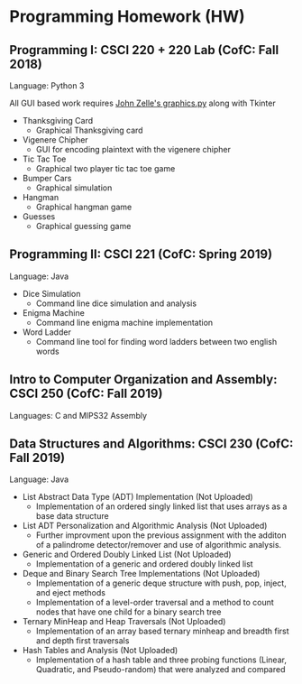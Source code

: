 # Programming Homework (HW)

## Programming I: CSCI 220 + 220 Lab (CofC: Fall 2018)
  Language: Python 3
  
  All GUI based work requires [John Zelle's graphics.py](https://mcsp.wartburg.edu/zelle/python/) along with Tkinter
- Thanksgiving Card
   - Graphical Thanksgiving card
- Vigenere Chipher
   - GUI for encoding plaintext with the vigenere chipher
- Tic Tac Toe
   - Graphical two player tic tac toe game
- Bumper Cars
  - Graphical simulation
- Hangman
  - Graphical hangman game
- Guesses
  - Graphical guessing game

## Programming II: CSCI 221 (CofC: Spring 2019)
  Language: Java
- Dice Simulation
  - Command line dice simulation and analysis
- Enigma Machine
  - Command line enigma machine implementation
- Word Ladder
  - Command line tool for finding word ladders between two english words

## Intro to Computer Organization and Assembly: CSCI 250 (CofC: Fall 2019)
  Languages: C and MIPS32 Assembly
   
## Data Structures and Algorithms: CSCI 230 (CofC: Fall 2019)
  Language: Java
- List Abstract Data Type (ADT) Implementation (Not Uploaded)
  - Implementation of an ordered singly linked list that uses arrays as a base data structure
- List ADT Personalization and Algorithmic Analysis (Not Uploaded)
  - Further improvment upon the previous assignment with the additon of a palindrome detector/remover and use of algorithmic analysis.
- Generic and Ordered Doubly Linked List (Not Uploaded)
  - Implementation of a generic and ordered doubly linked list
- Deque and Binary Search Tree Implementations (Not Uploaded)
  - Implementation of a generic deque structure with push, pop, inject, and eject methods
  - Implementation of a level-order traversal and a method to count nodes that have one child for a binary search tree
- Ternary MinHeap and Heap Traversals (Not Uploaded)
  - Implementation of an array based ternary minheap and breadth first and depth first traversals
- Hash Tables and Analysis (Not Uploaded)
  - Implementation of a hash table and three probing functions (Linear, Quadratic, and Pseudo-random) that were analyzed and compared

